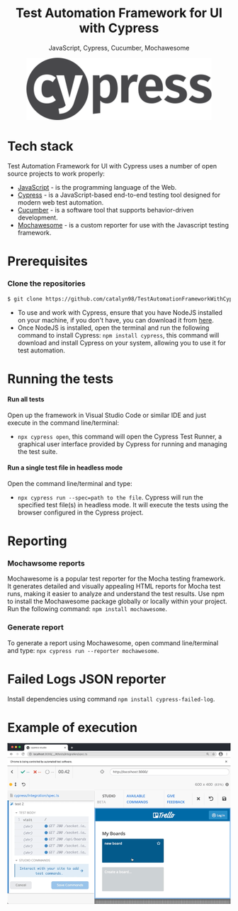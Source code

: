 <h1 align="center">
  Test Automation Framework for UI with Cypress
</h1>
<p align="center">
  JavaScript, Cypress, Cucumber, Mochawesome
</p>

<p align="center">
  <img src="https://github.com/catalyn98/TestAutomationFrameworkWithCypress/blob/main/cypress.png" />
</p>

# Tech stack
Test Automation Framework for UI with Cypress uses a number of open source projects to work properly:
* [JavaScript](https://www.w3schools.com/js/) - is the programming language of the Web.
* [Cypress](https://www.cypress.io) - is a JavaScript-based end-to-end testing tool designed for modern web test automation.
* [Cucumber](https://cucumber.io) - is a software tool that supports behavior-driven development.
* [Mochawesome](https://www.npmjs.com/package/mochawesome) - is a custom reporter for use with the Javascript testing framework.

# Prerequisites
### Clone the repositories
```sh
$ git clone https://github.com/catalyn98/TestAutomationFrameworkWithCypress.git
```

* To use and work with Cypress, ensure that you have NodeJS installed on your machine, if you don't have, you can download it from [here](https://nodejs.org/).
* Once NodeJS is installed, open the terminal and run the following command to install Cypress:
`npm install cypress`, this command will download and install Cypress on your system, allowing you to use it for test automation.

# Running the tests
#### Run all tests 
Open up the framework in Visual Studio Code or similar IDE and just execute in the command line/terminal:
- `npx cypress open`, this command will open the Cypress Test Runner, a graphical user interface provided by Cypress for running and managing the test suite.

#### Run a single test file in headless mode
Open the command line/terminal and type:
- `npx cypress run --spec=path to the file`. Cypress will run the specified test file(s) in headless mode. It will execute the tests using the browser configured in the Cypress project.

# Reporting
### Mochawsome reports
Mochawesome is a popular test reporter for the Mocha testing framework. It generates detailed and visually appealing HTML reports for Mocha test runs, making it easier to analyze and understand the test results.
Use npm to install the Mochawesome package globally or locally within your project. Run the following command: `npm install mochawesome`.
### Generate report  
To generate a report using Mochawesome, open command line/terminal and type: `npx cypress run --reporter mochawesome`.

# Failed Logs JSON reporter
Install dependencies using command `npm install cypress-failed-log`.

# Example of execution
<p align="center">
  <img src="https://github.com/catalyn98/TestAutomationFrameworkWithCypress/blob/main/execute.png" />
</p>
